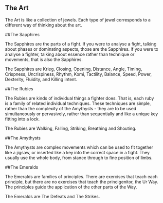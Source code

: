 The Art
-------

The Art is like a collection of jewels. Each type of jewel corresponds to a different way of thinking about the art.

##The Sapphires

The Sapphires are the parts of a fight. If you were to analyse a fight, talking about phases or dominating aspects, those are the Sapphires. If you were to analyse a fighter, talking about essence rather than technique or movements, that is also the Sapphires.

The Sapphires are Krieg, Closing, Opening, Distance, Angle, Timing, Crispness, Uncrispiness, Rhythm, Komi, Tactility, Balance, Speed, Power, Dexterity, Fluidity, and Killing intent.

##The Rubies

The Rubies are kinds of individual things a fighter does. That is, each ruby is a family of related individual techniques. These techniques are simple, rather than the complexity of the Amythysts - they are to be used simultaneously or pervasively, rather than sequentially and like a unique key fitting into a lock.

The Rubies are Walking, Falling, Striking, Breathing and Shouting.

##The Amythysts

The Amythysts are complex movements which can be used to fit together like a jigsaw, or inserted like a key into the correct space in a fight. They usually use the whole body, from stance through to fine position of limbs.

##The Emeralds

The Emeralds are families of principles. There are exercises that teach each principle, but there are no exercises that teach the princigenitor, the Ur Way. The principles guide the application of the other parts of the Way.

The Emeralds are The Defeats and The Strikes.
